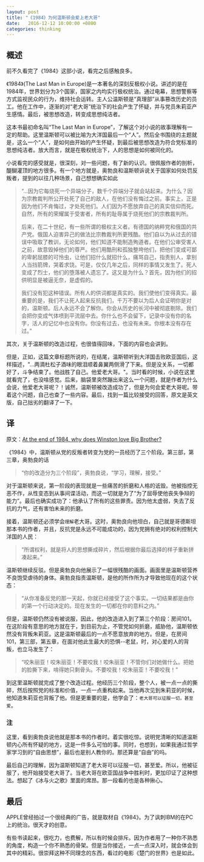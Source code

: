 ```yaml
---
layout: post
title: "《1984》为何温斯顿会爱上老大哥"
date:   2016-12-12 10:00:00 +0800
categories: thinking
---
```

## 概述
前不久看完了《1984》这部小说，看完之后感触良多。

《1984》(The Last Man in Europe)是一本著名的深刻反极权小说。讲述的是在1984年，世界划分为3个国家，国家之内均实行极权统治。通过电幕，思想警察等方式监视民众的行为，维持社会运转。主人公温斯顿是“真理部”从事篡改历史的员工。他在工作中，逐渐的对“老大哥”统治下的社会产生了怀疑，并与党员朱莉亚产生感情。最后，被思想改造，转变成思想纯洁者。

这本书最初命名叫“The Last Man in Europe”，了解这个对小说的故事理解有一定的帮助。这里温斯顿可以被比喻为大洋国最后一个“人”。然后全书围绕的主题就是，这么一个“人”，是如何由开始的产生怀疑，到最后被思想改造为符合党标准的思想纯洁者。放大而言，就是在极权统治下，人的思想是如何被同化的。

小说看完的感受就是，很深刻，对一些问题，有了新的认识。很佩服作者的剖析，醍醐灌顶的地方很多。有一个地方就是，奥勃良和温斯顿诉说关于国家如何处罚反叛者，提到的以往几种场景，自己想想确实如此

>“...因为它每烧死一个异端分子，数千个异端分子就会站起来。为什么？因为宗教裁判所公开处死了自己的敌人，在他们没有悔过之前。事实上，正是因为他们不肯悔过，才处死他们。人们因为不愿放弃自己的真实信仰而死。自然，所有的荣耀属于受害者，所有的耻辱属于烧死他们的宗教裁判所。
>
> 后来，在二十世纪，有一些所谓的极权主义者。有德国的纳粹党和俄国的共产党。俄国人迫害异己的做法比宗教裁判所更残酷。他们自以为从过去的错误中吸取了教训，无论如何，他们知道不能制造殉道者。在他们公审受害人之前，故意毁掉他们的尊严。他们用酷刑和孤独整垮他们，把他们变成可鄙的卑躬屈膝的可怜虫，让他们招什么就招什么，痛骂自己，指责别人，拿别人当挡箭牌，哭着求饶。可是，仅仅几年之后，同样的事情又发生了。死人变成了烈士，他们的堕落被人遗忘了。这又是为什么？首先，因为他们的招供明显是被逼无奈，是虚假的。
>
>我们没有犯这种错误。所有人的供词都是真实的。我们使他们变得真实。最重要的是，我们不让死人起来反抗我们，千万不要以为后人会证明你是对的，温斯顿。后人永远不会了解你。你会从历史的长河中被彻底剔除。我们会把你变成气体喷到平流层中去。你什么也不会留下，记录中没有你的名字，活人的记忆中也没有你。你没有过去，也没有未来。你根本没有存在过。”

其次，关于温斯顿的改造过程，也很值得回味，下面的内容也会讲到。

但是，正如，这篇文章标题所说的，在结尾，温斯顿听到大洋国击败欧亚国后，这样描述，"...两滴杜松子酒味的眼泪顺着鼻翼两侧滑了下来。但是没关系，一切都好了，斗争结束了。他战胜了自己。他爱老大哥。"。当时看的时候，小说在这里就看完了，也没啥感觉。后来，脑袋里突然蹦出来这么一个问题，就是作者为什么会说，他爱老大哥呢？！诚然，温斯顿被改造成功了，但是为何会爱老大哥呢。带着这个问题，自己也查了一些内容。最后，找到一篇比较接受的回答，原文是英文版，自己拙劣的翻译了一下。

## 译

原文：[At the end of 1984, why does Winston love Big Brother? ](https://www.enotes.com/homework-help/end-1984-why-winston-love-big-brother-539026)

《1984》中，温斯顿从党的反叛者转变为党的一员经历了三个阶段。第三部，第三章，奥勃良的话

> “你的改造分为三个阶段”，奥勃良说，“学习，理解，接受。”

对于温斯顿来说，第一阶段的表现就是一些痛苦的折磨和人格的诋毁。他被指控无恶不作，从性变态到从事间谍活动，而这一切就是为了“为了屈辱使他丧失争辩的能力”。最后也确实成功了：他承认了所有的这些罪责。因为他太虚弱，失去了反抗的力气，还有害怕未来的折磨。

接着，温斯顿还必须学会`理解`老大哥。这时，奥勃良向他坦白，自己就是哥德斯坦那本书的作者，并且，反抗党是永远不可能成功的，因为党拥有绝对的权利控制大洋国的人民：

>“所谓权利，就是将人的思想撕成碎片，然后根据你最后选择的样子重新拼凑起来。”

温斯顿继续反驳。但是奥勃良向他展示了一幅很残酷的画面。画面里是温斯顿营养不良饱受虐待的身体。奥勃良指责温斯顿，是他的所作所为才导致他现在的这个状态：

>“从你准备反党的那一天起，你就已经接受了这个事实。一切结果都是由你的第一个行动决定的。现在发生的一切都在你的意料之内。”

但是，温斯顿仍然没有被说服，因此，他的改造进入到了第三个阶段：房间101。在这阶段有意思的地方就在于，到目前为止，不管党如何折磨，威胁他，温斯顿依然没有背叛朱莉亚。这是温斯顿最后的一点不愿意放弃的地方。但是，在房间101，第三部，第五章，在面对他此生最大的恐惧--老鼠，时，对心爱的人的背叛，也立马发生了：

>“咬朱丽亚！咬朱丽亚！不要咬我！咬朱丽亚！不管你们对她做什么。把她的脸撕下来，啃得她只剩骨头。不要咬我！咬朱丽亚！不要咬我！”

到这里温斯顿就完成了整个改造过程。他经历三个阶段，整个人，被一点一点的撕碎，然后按照党的标准和价值，一点一点重构起来。当他再次见到朱莉亚的时候，他知道朱莉亚也背叛了他。但是更重要的是，他学会了：`老大哥可以征服一切，甚至爱`。

### 注

这里，看到奥勃良说他就是那本书的作者时。着实很吃惊。说明党清晰的知道温斯顿内心所有怀疑的地方，这是一件多么可怕的事。同时，也想到，如果我通过哲学家学习到的“自由思想”，最后也是别人教你的。那还算是“自由”的吗。

最后自己的理解，因为温斯顿知道了老大哥可以征服一切，甚至爱。所以，他被征服了，他开始接受老大哥了。当老大哥在欧亚国战争中胜利时，更加印证了这种想法。想起了《冰与火之歌》里面的席昂。那一段看的也是各种揪心。

## 最后

APPLE曾经拍过一个很经典的广告，就是取材自《1984》。为了讽刺IBM的在PC上的统治。很天才的创意。

有些书读起来，很吃力，也费解，所以有时候会排斥。因为作者用了一种你不熟悉的角度，构造一个你不熟悉的骨架。但是当你接近，一点一点深入时，就会体会到其中的精彩。很崇拜这种不同理念的东西，看过的电影《楚门的世界》也是如此。
